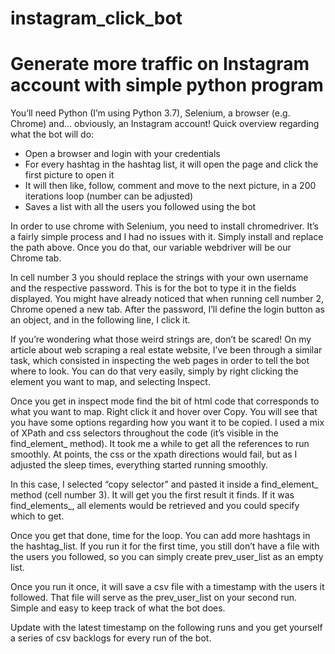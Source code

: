 # instagram_click_bot
<h1>Generate more traffic on Instagram account with simple python program</h1>
You’ll need Python (I’m using Python 3.7), Selenium, a browser (e.g. Chrome) and… obviously, an Instagram account! Quick overview regarding what the bot will do:
<ul>
  <li>    Open a browser and login with your credentials</li>
  <li>    For every hashtag in the hashtag list, it will open the page and click the first picture to open it</li>
  <li>    It will then like, follow, comment and move to the next picture, in a 200 iterations loop (number can be adjusted)</li>
  <li>    Saves a list with all the users you followed using the bot</li>
</ul>
In order to use chrome with Selenium, you need to install chromedriver. It’s a fairly simple process and I had no issues with it. Simply install and replace the path above. Once you do that, our variable webdriver will be our Chrome tab.

In cell number 3 you should replace the strings with your own username and the respective password. This is for the bot to type it in the fields displayed. You might have already noticed that when running cell number 2, Chrome opened a new tab. After the password, I’ll define the login button as an object, and in the following line, I click it.

If you’re wondering what those weird strings are, don’t be scared! On my article about web scraping a real estate website, I’ve been through a similar task, which consisted in inspecting the web pages in order to tell the bot where to look. You can do that very easily, simply by right clicking the element you want to map, and selecting Inspect.

Once you get in inspect mode find the bit of html code that corresponds to what you want to map. Right click it and hover over Copy. You will see that you have some options regarding how you want it to be copied. I used a mix of XPath and css selectors throughout the code (it’s visible in the find_element_ method). It took me a while to get all the references to run smoothly. At points, the css or the xpath directions would fail, but as I adjusted the sleep times, everything started running smoothly.

In this case, I selected “copy selector” and pasted it inside a find_element_ method (cell number 3). It will get you the first result it finds. If it was find_elements_, all elements would be retrieved and you could specify which to get.

Once you get that done, time for the loop. You can add more hashtags in the hashtag_list. If you run it for the first time, you still don’t have a file with the users you followed, so you can simply create prev_user_list as an empty list.

Once you run it once, it will save a csv file with a timestamp with the users it followed. That file will serve as the prev_user_list on your second run. Simple and easy to keep track of what the bot does.

Update with the latest timestamp on the following runs and you get yourself a series of csv backlogs for every run of the bot.
